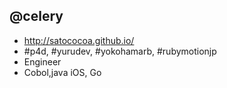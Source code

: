 ## @celery

- http://satococoa.github.io/
- #p4d, #yurudev, #yokohamarb, #rubymotionjp
- Engineer
- Cobol,java iOS, Go
